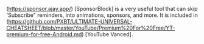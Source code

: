 (https://sponsor.ajay.app/) [SponsorBlock] is a very useful tool that can skip 'Subscribe" reminders, into animations, sponsors, and more.
It is included in (https://github.com/PXBT/ULTIMATE-UNIVERSAL-CHEATSHEET/blob/master/YouTube/Premium%20For%20Free/YT-premium-for-free-Android.md) [YouTube Vanced].
